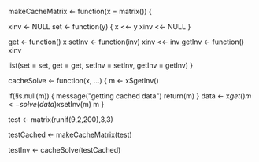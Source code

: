 makeCacheMatrix <- function(x = matrix()) {
  
  xinv <- NULL 
  set <- function(y) {
    x <<- y
    xinv <<- NULL 
  }
  
  get <- function() x
  setInv <- function(inv) xinv <<- inv 
  getInv <- function() xinv 
 
  list(set = set, get = get,
       setInv = setInv,
       getInv = getInv)
}


cacheSolve <- function(x, ...) {
  m <- x$getInv() 
 
  if(!is.null(m)) { 
    message("getting cached data")
    return(m) 
  }
  data <- x$get() 
  m <- solve(data) 
  x$setInv(m) 
  m 
}

test <- matrix(runif(9,2,200),3,3)

testCached <- makeCacheMatrix(test)

testInv <- cacheSolve(testCached)




